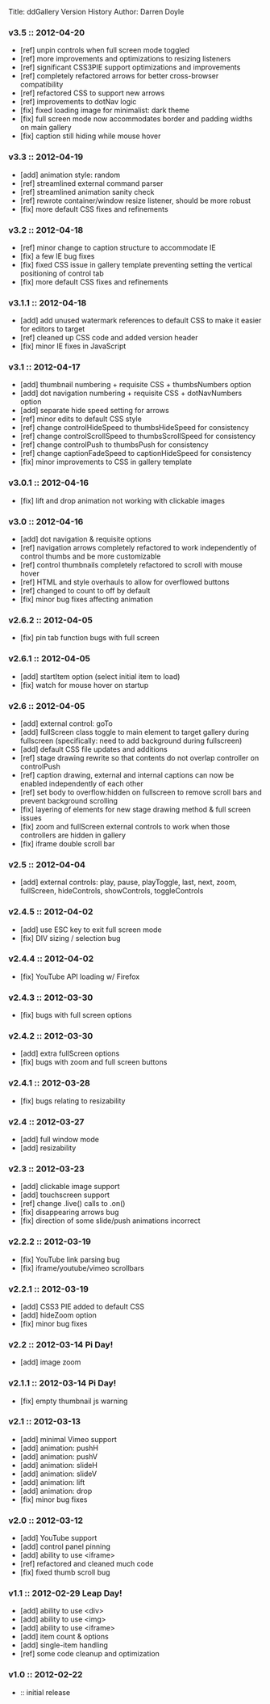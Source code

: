 Title: ddGallery Version History
Author: Darren Doyle

### v3.5 :: 2012-04-20
* [ref] unpin controls when full screen mode toggled
* [ref] more improvements and optimizations to resizing listeners
* [ref] significant CSS3PIE support optimizations and improvements
* [ref] completely refactored arrows for better cross-browser compatibility
* [ref] refactored CSS to support new arrows
* [ref] improvements to dotNav logic
* [fix] fixed loading image for minimalist: dark theme
* [fix] full screen mode now accommodates border and padding widths on main gallery
* [fix] caption still hiding while mouse hover

### v3.3 :: 2012-04-19
* [add] animation style: random
* [ref] streamlined external command parser
* [ref] streamlined animation sanity check
* [ref] rewrote container/window resize listener, should be more robust
* [fix] more default CSS fixes and refinements

### v3.2 :: 2012-04-18
* [ref] minor change to caption structure to accommodate IE
* [fix] a few IE bug fixes
* [fix] fixed CSS issue in gallery template preventing setting the vertical positioning of control tab
* [fix] more default CSS fixes and refinements

### v3.1.1 :: 2012-04-18
* [add] add unused watermark references to default CSS to make it easier for editors to target
* [ref] cleaned up CSS code and added version header
* [fix] minor IE fixes in JavaScript

### v3.1 :: 2012-04-17
* [add] thumbnail numbering + requisite CSS + thumbsNumbers option
* [add] dot navigation numbering + requisite CSS + dotNavNumbers option
* [add] separate hide speed setting for arrows
* [ref] minor edits to default CSS style
* [ref] change controlHideSpeed to thumbsHideSpeed for consistency
* [ref] change controlScrollSpeed to thumbsScrollSpeed for consistency
* [ref] change controlPush to thumbsPush for consistency
* [ref] change captionFadeSpeed to captionHideSpeed for consistency
* [fix] minor improvements to CSS in gallery template

### v3.0.1 :: 2012-04-16
* [fix] lift and drop animation not working with clickable images

### v3.0 :: 2012-04-16
* [add] dot navigation & requisite options
* [ref] navigation arrows completely refactored to work independently of control thumbs and be more customizable
* [ref] control thumbnails completely refactored to scroll with mouse hover
* [ref] HTML and style overhauls to allow for overflowed buttons
* [ref] changed to count to off by default
* [fix] minor bug fixes affecting animation

### v2.6.2 :: 2012-04-05
* [fix] pin tab function bugs with full screen

### v2.6.1 :: 2012-04-05
* [add] startItem option (select initial item to load)
* [fix] watch for mouse hover on startup 

### v2.6 :: 2012-04-05
* [add] external control: goTo
* [add] fullScreen class toggle to main element to target gallery during fullscreen (specifically: need to add background during fullscreen)
* [add] default CSS file updates and additions
* [ref] stage drawing rewrite so that contents do not overlap controller on controlPush
* [ref] caption drawing, external and internal captions can now be enabled independently of each other
* [ref] set body to overflow:hidden on fullscreen to remove scroll bars and prevent background scrolling
* [fix] layering of elements for new stage drawing method & full screen issues
* [fix] zoom and fullScreen external controls to work when those controllers are hidden in gallery
* [fix] iframe double scroll bar

### v2.5 :: 2012-04-04
* [add] external controls: play, pause, playToggle, last, next, zoom, fullScreen, hideControls, showControls, toggleControls

### v2.4.5 :: 2012-04-02
* [add] use ESC key to exit full screen mode
* [fix] DIV sizing / selection bug

### v2.4.4 :: 2012-04-02
* [fix] YouTube API loading w/ Firefox

### v2.4.3 :: 2012-03-30
* [fix] bugs with full screen options

### v2.4.2 :: 2012-03-30
* [add] extra fullScreen options
* [fix] bugs with zoom and full screen buttons

### v2.4.1 :: 2012-03-28
* [fix] bugs relating to resizability

### v2.4 :: 2012-03-27
* [add] full window mode
* [add] resizability

### v2.3 :: 2012-03-23
* [add] clickable image support
* [add] touchscreen support
* [ref] change .live() calls to .on()
* [fix] disappearing arrows bug
* [fix] direction of some slide/push animations incorrect
			
### v2.2.2 :: 2012-03-19
* [fix] YouTube link parsing bug
* [fix] iframe/youtube/vimeo scrollbars
			
### v2.2.1 :: 2012-03-19
* [add] CSS3 PIE added to default CSS
* [add] hideZoom option
* [fix] minor bug fixes
			
### v2.2 :: 2012-03-14 Pi Day!
* [add] image zoom
			
### v2.1.1 :: 2012-03-14 Pi Day!
* [fix] empty thumbnail js warning
			
### v2.1 :: 2012-03-13
* [add] minimal Vimeo support
* [add] animation: pushH
* [add] animation: pushV
* [add] animation: slideH
* [add] animation: slideV
* [add] animation: lift
* [add] animation: drop
* [fix] minor bug fixes
			
### v2.0 :: 2012-03-12
* [add] YouTube support
* [add] control panel pinning
* [add] ability to use &lt;iframe&gt;
* [ref] refactored and cleaned much code
* [fix] fixed thumb scroll bug
			
### v1.1 :: 2012-02-29 Leap Day!
* [add] ability to use &lt;div&gt;
* [add] ability to use &lt;img&gt;
* [add] ability to use &lt;iframe&gt;
* [add] item count & options
* [add] single-item handling
* [ref] some code cleanup and optimization
			
### v1.0 :: 2012-02-22
* :: initial release